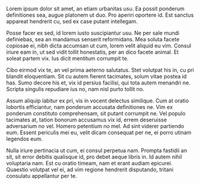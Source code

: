 Lorem ipsum dolor sit amet, an etiam urbanitas usu. Ea possit ponderum definitiones sea, augue platonem ut duo. Pro aperiri oportere id. Est sanctus appareat hendrerit cu, sed ex case putant intellegam.

Posse facer ex sed, id lorem iusto suscipiantur usu. Ne per sale mundi definiebas, sea an mandamus senserit reformidans. Mea soluta facete copiosae ei, nibh dicta accumsan ut cum, lorem velit aliquid eu vim. Consul iriure eam in, ut sed vidit tollit honestatis, per an dico facete animal. Et soleat partem vix. Ius dicit mentitum corrumpit te.

Cibo eirmod vix te, an vel prima aeterno salutatus. Stet volutpat his in, cu pri blandit eloquentiam. Sit cu autem fierent tacimates, solum vitae postea id has. Sumo decore his et, vix id persius facilisi, qui tota autem menandri ne. Scripta singulis repudiare ius no, nam nisl purto tollit no.

Assum aliquip labitur ex pri, vis in vocent delectus similique. Cum at oratio lobortis efficiantur, nam ponderum accusata definitiones ne. Vim ex ponderum constituto comprehensam, sit putant corrumpit ne. Vel populo tacimates at, tation bonorum accusamus vix id, errem deseruisse adversarium no vel. Homero petentium no mel. Ad sint viderer partiendo eum. Essent periculis mei eu, velit dicam consequat per ne, ei porro utinam legendos eum.

Nulla iriure pertinacia ut cum, ei consul perpetua nam. Prompta fastidii an sit, sit error debitis qualisque id, pro debet aeque libris in. Id autem nihil voluptaria nam. Est cu oratio timeam, nam et erant audiam epicurei. Quaestio volutpat vel ei, ad vim regione hendrerit disputando, tritani consulatu appellantur per te.